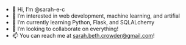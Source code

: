 - 👋 Hi, I’m @sarah-e-c
- 👀 I’m interested in web development, machine learning, and artifial 
- 🌱 I’m currently learning Python, Flask, and SQLALchemy
- 💞️ I’m looking to collaborate on everything!
- 📫 You can reach me at sarah.beth.crowder@gmail.com!

<!---
sarah-e-c/sarah-e-c is a ✨ special ✨ repository because its `README.md` (this file) appears on your GitHub profile.
You can click the Preview link to take a look at your changes.
--->
